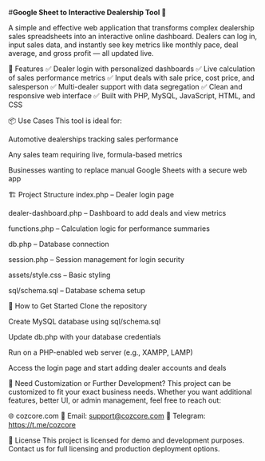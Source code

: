 #**Google Sheet to Interactive Dealership Tool 🚗**

A simple and effective web application that transforms complex dealership sales spreadsheets into an interactive online dashboard. Dealers can log in, input sales data, and instantly see key metrics like monthly pace, deal average, and gross profit — all updated live.

🔧 Features
✅ Dealer login with personalized dashboards
✅ Live calculation of sales performance metrics
✅ Input deals with sale price, cost price, and salesperson
✅ Multi-dealer support with data segregation
✅ Clean and responsive web interface
✅ Built with PHP, MySQL, JavaScript, HTML, and CSS

📦 Use Cases
This tool is ideal for:

Automotive dealerships tracking sales performance

Any sales team requiring live, formula-based metrics

Businesses wanting to replace manual Google Sheets with a secure web app

🏗️ Project Structure
index.php – Dealer login page

dealer-dashboard.php – Dashboard to add deals and view metrics

functions.php – Calculation logic for performance summaries

db.php – Database connection

session.php – Session management for login security

assets/style.css – Basic styling

sql/schema.sql – Database schema setup

🚀 How to Get Started
Clone the repository

Create MySQL database using sql/schema.sql

Update db.php with your database credentials

Run on a PHP-enabled web server (e.g., XAMPP, LAMP)

Access the login page and start adding dealer accounts and deals

📩 Need Customization or Further Development?
This project can be customized to fit your exact business needs. Whether you want additional features, better UI, or admin management, feel free to reach out:

🌐 cozcore.com
📧 Email: support@cozcore.com
📨 Telegram: https://t.me/cozcore

💬 License
This project is licensed for demo and development purposes. Contact us for full licensing and production deployment options.

